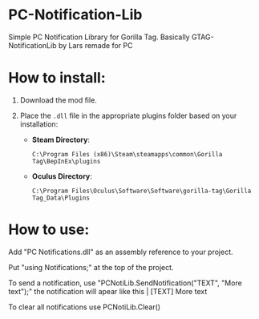 # PC-Notification-Lib
Simple PC Notification Library for Gorilla Tag. 
Basically GTAG-NotificationLib by Lars remade for PC

# How to install:
1. Download the mod file.
2. Place the `.dll` file in the appropriate plugins folder based on your installation:

   - **Steam Directory**:
     ```
     C:\Program Files (x86)\Steam\steamapps\common\Gorilla Tag\BepInEx\plugins
     ```

   - **Oculus Directory**:
     ```
     C:\Program Files\Oculus\Software\Software\gorilla-tag\Gorilla Tag_Data\Plugins
     ```

# How to use:
Add "PC Notifications.dll" as an assembly reference to your project.

Put "using Notifications;" at the top of the project.

To send a notification, use "PCNotiLib.SendNotification("TEXT", "More text");" the notification will apear like this | [TEXT] More text

To clear all notifications use PCNotiLib.Clear()
